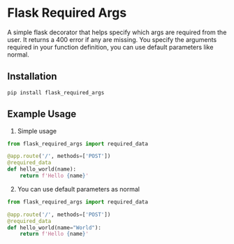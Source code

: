 # Flask Required Args

A simple flask decorator that helps specify which args are required from the user. It returns a 400 error if any are missing.
You specify the arguments required in your function definition, you can use default parameters like normal.


## Installation

`pip install flask_required_args`

## Example Usage

1. Simple usage
```python
from flask_required_args import required_data

@app.route('/', methods=['POST'])
@required_data
def hello_world(name):
    return f'Hello {name}'
```

2. You can use default parameters as normal
```python
from flask_required_args import required_data

@app.route('/', methods=['POST'])
@required_data
def hello_world(name="World"):
    return f'Hello {name}'
```

